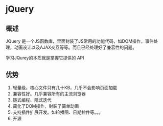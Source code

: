 # jQuery 

## 概述

JQuery 是一个JS函数库，里面封装了JS常用的功能代码，如DOM操作，事件处理，动画设计以及AJAX交互等等。而且已经处理好了兼容性的问题。

学习JQurey的本质就是掌握它提供的 API

## 优势

1. 轻量级。核心文件只有几十KB，几乎不会影响页面加载
2. 兼容性好。几乎兼容所有的主流浏览器
3. 链式编程、隐式迭代
4. 简化了DOM操作，封装了简单动画
5. 支持插件扩展开发。如轮播图、日期控件等。。。
6. 开源